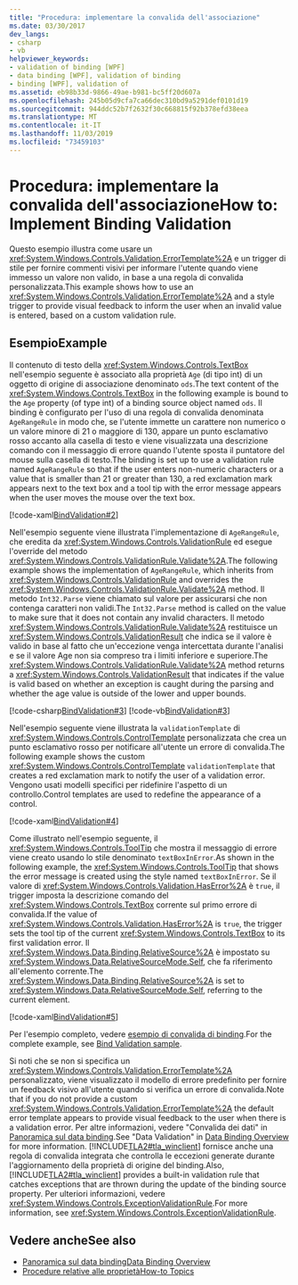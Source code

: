 ```yaml
---
title: "Procedura: implementare la convalida dell'associazione"
ms.date: 03/30/2017
dev_langs:
- csharp
- vb
helpviewer_keywords:
- validation of binding [WPF]
- data binding [WPF], validation of binding
- binding [WPF], validation of
ms.assetid: eb98b33d-9866-49ae-b981-bc5ff20d607a
ms.openlocfilehash: 245b05d9cfa7ca66dec310bd9a5291def0101d19
ms.sourcegitcommit: 944ddc52b7f2632f30c668815f92b378efd38eea
ms.translationtype: MT
ms.contentlocale: it-IT
ms.lasthandoff: 11/03/2019
ms.locfileid: "73459103"
---
```

# <a name="how-to-implement-binding-validation"></a><span data-ttu-id="5223f-102">Procedura: implementare la convalida dell'associazione</span><span class="sxs-lookup"><span data-stu-id="5223f-102">How to: Implement Binding Validation</span></span>

<span data-ttu-id="5223f-103">Questo esempio illustra come usare un <xref:System.Windows.Controls.Validation.ErrorTemplate%2A> e un trigger di stile per fornire commenti visivi per informare l'utente quando viene immesso un valore non valido, in base a una regola di convalida personalizzata.</span><span class="sxs-lookup"><span data-stu-id="5223f-103">This example shows how to use an <xref:System.Windows.Controls.Validation.ErrorTemplate%2A> and a style trigger to provide visual feedback to inform the user when an invalid value is entered, based on a custom validation rule.</span></span>

## <a name="example"></a><span data-ttu-id="5223f-104">Esempio</span><span class="sxs-lookup"><span data-stu-id="5223f-104">Example</span></span>

<span data-ttu-id="5223f-105">Il contenuto di testo della <xref:System.Windows.Controls.TextBox> nell'esempio seguente è associato alla proprietà `Age` (di tipo int) di un oggetto di origine di associazione denominato `ods`.</span><span class="sxs-lookup"><span data-stu-id="5223f-105">The text content of the <xref:System.Windows.Controls.TextBox> in the following example is bound to the `Age` property (of type int) of a binding source object named `ods`.</span></span> <span data-ttu-id="5223f-106">Il binding è configurato per l'uso di una regola di convalida denominata `AgeRangeRule` in modo che, se l'utente immette un carattere non numerico o un valore minore di 21 o maggiore di 130, appare un punto esclamativo rosso accanto alla casella di testo e viene visualizzata una descrizione comando con il messaggio di errore quando l'utente sposta il puntatore del mouse sulla casella di testo.</span><span class="sxs-lookup"><span data-stu-id="5223f-106">The binding is set up to use a validation rule named `AgeRangeRule` so that if the user enters non-numeric characters or a value that is smaller than 21 or greater than 130, a red exclamation mark appears next to the text box and a tool tip with the error message appears when the user moves the mouse over the text box.</span></span>

[!code-xaml[BindValidation#2](~/samples/snippets/csharp/VS_Snippets_Wpf/BindValidation/CSharp/Window1.xaml#2)]

<span data-ttu-id="5223f-107">Nell'esempio seguente viene illustrata l'implementazione di `AgeRangeRule`, che eredita da <xref:System.Windows.Controls.ValidationRule> ed esegue l'override del metodo <xref:System.Windows.Controls.ValidationRule.Validate%2A>.</span><span class="sxs-lookup"><span data-stu-id="5223f-107">The following example shows the implementation of `AgeRangeRule`, which inherits from <xref:System.Windows.Controls.ValidationRule> and overrides the <xref:System.Windows.Controls.ValidationRule.Validate%2A> method.</span></span> <span data-ttu-id="5223f-108">Il metodo `Int32.Parse` viene chiamato sul valore per assicurarsi che non contenga caratteri non validi.</span><span class="sxs-lookup"><span data-stu-id="5223f-108">The `Int32.Parse` method is called on the value to make sure that it does not contain any invalid characters.</span></span> <span data-ttu-id="5223f-109">Il metodo <xref:System.Windows.Controls.ValidationRule.Validate%2A> restituisce un <xref:System.Windows.Controls.ValidationResult> che indica se il valore è valido in base al fatto che un'eccezione venga intercettata durante l'analisi e se il valore Age non sia compreso tra i limiti inferiore e superiore.</span><span class="sxs-lookup"><span data-stu-id="5223f-109">The <xref:System.Windows.Controls.ValidationRule.Validate%2A> method returns a <xref:System.Windows.Controls.ValidationResult> that indicates if the value is valid based on whether an exception is caught during the parsing and whether the age value is outside of the lower and upper bounds.</span></span>

[!code-csharp[BindValidation#3](~/samples/snippets/csharp/VS_Snippets_Wpf/BindValidation/CSharp/AgeRangeRule.cs#3)]
[!code-vb[BindValidation#3](~/samples/snippets/visualbasic/VS_Snippets_Wpf/BindValidation/VisualBasic/AgeRangeRule.vb#3)]

<span data-ttu-id="5223f-110">Nell'esempio seguente viene illustrata la `validationTemplate` di <xref:System.Windows.Controls.ControlTemplate> personalizzata che crea un punto esclamativo rosso per notificare all'utente un errore di convalida.</span><span class="sxs-lookup"><span data-stu-id="5223f-110">The following example shows the custom <xref:System.Windows.Controls.ControlTemplate> `validationTemplate` that creates a red exclamation mark to notify the user of a validation error.</span></span> <span data-ttu-id="5223f-111">Vengono usati modelli specifici per ridefinire l'aspetto di un controllo.</span><span class="sxs-lookup"><span data-stu-id="5223f-111">Control templates are used to redefine the appearance of a control.</span></span>

[!code-xaml[BindValidation#4](~/samples/snippets/csharp/VS_Snippets_Wpf/BindValidation/CSharp/Window1.xaml#4)]

<span data-ttu-id="5223f-112">Come illustrato nell'esempio seguente, il <xref:System.Windows.Controls.ToolTip> che mostra il messaggio di errore viene creato usando lo stile denominato `textBoxInError`.</span><span class="sxs-lookup"><span data-stu-id="5223f-112">As shown in the following example, the <xref:System.Windows.Controls.ToolTip> that shows the error message is created using the style named `textBoxInError`.</span></span> <span data-ttu-id="5223f-113">Se il valore di <xref:System.Windows.Controls.Validation.HasError%2A> è `true`, il trigger imposta la descrizione comando del <xref:System.Windows.Controls.TextBox> corrente sul primo errore di convalida.</span><span class="sxs-lookup"><span data-stu-id="5223f-113">If the value of <xref:System.Windows.Controls.Validation.HasError%2A> is `true`, the trigger sets the tool tip of the current <xref:System.Windows.Controls.TextBox> to its first validation error.</span></span> <span data-ttu-id="5223f-114">Il <xref:System.Windows.Data.Binding.RelativeSource%2A> è impostato su <xref:System.Windows.Data.RelativeSourceMode.Self>, che fa riferimento all'elemento corrente.</span><span class="sxs-lookup"><span data-stu-id="5223f-114">The <xref:System.Windows.Data.Binding.RelativeSource%2A> is set to <xref:System.Windows.Data.RelativeSourceMode.Self>, referring to the current element.</span></span>

[!code-xaml[BindValidation#5](~/samples/snippets/csharp/VS_Snippets_Wpf/BindValidation/CSharp/Window1.xaml#5)]

<span data-ttu-id="5223f-115">Per l'esempio completo, vedere [esempio di convalida di binding](https://github.com/Microsoft/WPF-Samples/tree/master/Data%20Binding/BindValidation).</span><span class="sxs-lookup"><span data-stu-id="5223f-115">For the complete example, see [Bind Validation sample](https://github.com/Microsoft/WPF-Samples/tree/master/Data%20Binding/BindValidation).</span></span>
  
<span data-ttu-id="5223f-116">Si noti che se non si specifica un <xref:System.Windows.Controls.Validation.ErrorTemplate%2A> personalizzato, viene visualizzato il modello di errore predefinito per fornire un feedback visivo all'utente quando si verifica un errore di convalida.</span><span class="sxs-lookup"><span data-stu-id="5223f-116">Note that if you do not provide a custom <xref:System.Windows.Controls.Validation.ErrorTemplate%2A> the default error template appears to provide visual feedback to the user when there is a validation error.</span></span> <span data-ttu-id="5223f-117">Per altre informazioni, vedere "Convalida dei dati" in [Panoramica sul data binding](../../../desktop-wpf/data/data-binding-overview.md).</span><span class="sxs-lookup"><span data-stu-id="5223f-117">See "Data Validation" in [Data Binding Overview](../../../desktop-wpf/data/data-binding-overview.md) for more information.</span></span> <span data-ttu-id="5223f-118">[!INCLUDE[TLA2#tla_winclient](../../../../includes/tla2sharptla-winclient-md.md)] fornisce anche una regola di convalida integrata che controlla le eccezioni generate durante l'aggiornamento della proprietà di origine del binding.</span><span class="sxs-lookup"><span data-stu-id="5223f-118">Also, [!INCLUDE[TLA2#tla_winclient](../../../../includes/tla2sharptla-winclient-md.md)] provides a built-in validation rule that catches exceptions that are thrown during the update of the binding source property.</span></span> <span data-ttu-id="5223f-119">Per ulteriori informazioni, vedere <xref:System.Windows.Controls.ExceptionValidationRule>.</span><span class="sxs-lookup"><span data-stu-id="5223f-119">For more information, see <xref:System.Windows.Controls.ExceptionValidationRule>.</span></span>

## <a name="see-also"></a><span data-ttu-id="5223f-120">Vedere anche</span><span class="sxs-lookup"><span data-stu-id="5223f-120">See also</span></span>

- [<span data-ttu-id="5223f-121">Panoramica sul data binding</span><span class="sxs-lookup"><span data-stu-id="5223f-121">Data Binding Overview</span></span>](../../../desktop-wpf/data/data-binding-overview.md)
- [<span data-ttu-id="5223f-122">Procedure relative alle proprietà</span><span class="sxs-lookup"><span data-stu-id="5223f-122">How-to Topics</span></span>](data-binding-how-to-topics.md)
